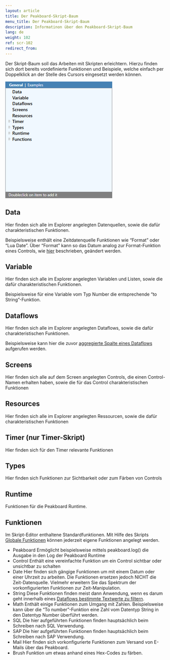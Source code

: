 ```yaml
---
layout: article
title: Der Peakboard-Skript-Baum
menu_title: Der Peakboard-Skript-Baum
description: Informatinon über den Peakboard-Skript-Baum
lang: de
weight: 102
ref: scr-102
redirect_from:
---
```


Der Skript-Baum soll das Arbeiten mit Skripten erleichtern. Hierzu finden sich dort bereits vordefinierte Funktionen und Beispiele, welche einfach per Doppelklick an der Stelle des Cursors eingesetzt werden können.

![image01](/assets/images/scripting/tree/tree01.png)

## Data

Hier finden sich alle im Explorer angelegten Datenquellen, sowie die dafür charakteristischen Funktionen.

Beispielsweise enthält eine Zeitdatenquelle Funktionen wie “Format” oder “Lua Date”. Über “Format” kann so das Datum analog zur Format-Funktion eines Controls, wie [hier](/data_sources/de-datum-und-uhrzeit.html) beschrieben, geändert werden.

## Variable

Hier finden sich alle im Explorer angelegten Variablen und Listen, sowie die dafür charakteristischen Funktionen. 

Beispielsweise für eine Variable vom Typ Number die entsprechende “to String”-Funktion.

## Dataflows

Hier finden sich alle im Explorer angelegten Dataflows, sowie die dafür charakteristischen Funktionen.

Beispielsweise kann hier die zuvor [aggregierte Spalte eines Dataflows](/dataflows/de-daten-aggregerien.html) aufgerufen werden.

## Screens

Hier finden sich alle auf dem Screen angelegten Controls, die einen Control-Namen erhalten haben, sowie die für das Control charakteristischen Funktionen

## Resources

Hier finden sich alle im Explorer angelegten Ressourcen, sowie die dafür charakteristischen Funktionen

## Timer (nur Timer-Skript)

Hier finden sich für den Timer relevante Funktionen

## Types

Hier finden sich Funktionen zur Sichtbarkeit oder zum Färben von Controls

## Runtime
Funktionen für die Peakboard Runtime.

## Funktionen

Im Skript-Editor enthaltene Standardfunktionen. Mit Hilfe des Skripts [Globale Funktionen](/scripting/de-function.html) können jederzeit eigene Funktionen angelegt werden.

* Peakboard
Ermöglicht beispielsweise mittels peakboard.log() die Ausgabe in den Log der Peakboard Runtime
* Control
Enthält eine vereinfachte Funktion um ein Control sichtbar oder unsichtbar zu schalten
* Date
Hier finden sich gängige Funktionen um mit einem Datum oder einer Uhrzeit zu arbeiten. Die Funktionen ersetzen jedoch NICHT die Zeit-Datenquelle. Vielmehr erweitern Sie das Spektrum der vorkonfigurierten Funktionen zur Zeit-Manipulation. 
* String
Diese Funktionen finden meist dann Anwendung, wenn es darum geht innerhalb eines [Dataflows bestimmte Textwerte zu filtern](/dataflows/de-daten-filtern.html).
* Math
Enthält einige Funktionen zum Umgang mit Zahlen. Beispielsweise kann über die “To number”-Funktion eine Zahl vom Datentyp String in den Datentyp Number überführt werden.
* SQL
Die hier aufgeführten Funktionen finden hauptsächlich beim Schreiben nach SQL Verwendung. 
* SAP
Die hier aufgeführten Funktionen finden hauptsächlich beim Schreiben nach SAP Verwendung. 
* Mail
Hier finden sich vorkonfigurierte Funktionen zum Versand von E-Mails über das Peakboard.
* Brush
Funktion um etwas anhand eines Hex-Codes zu färben. 